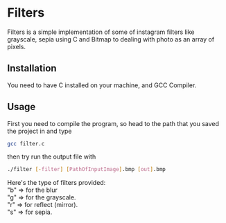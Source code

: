 # Filters
Filters is a simple implementation of some of instagram filters like grayscale, sepia using C and Bitmap to dealing with photo as an array of pixels.

## Installation
You need to have C installed on your machine, and GCC Compiler.
## Usage
First you need to compile the program, so head to the path that you saved the project in and type
```bash
gcc filter.c
```
then try run the output file with 
```bash
./filter [-filter] [PathOfInputImage].bmp [out].bmp
```
Here's the type of filters provided: </br>
"b" => for the blur</br>
"g" => for the grayscale.</br>
"r" => for reflect (mirror).</br>
"s" => for sepia.</br>

